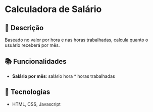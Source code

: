 # Calculadora de Salário

## 📝 Descrição
Baseado no valor por hora e nas horas trabalhadas, calcula quanto o usuário receberá por mês.

## 📚 Funcionalidades
- **Salário por mês**: salário hora * horas trabalhadas

## 🔨 Tecnologias
- HTML, CSS, Javascript
